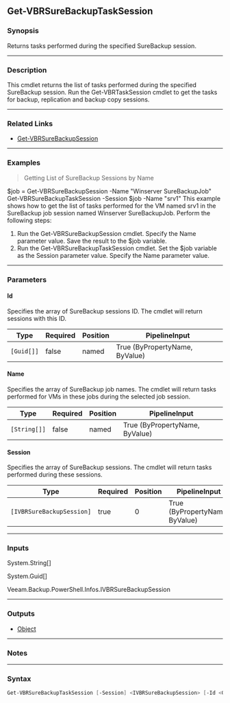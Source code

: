 Get-VBRSureBackupTaskSession
----------------------------

### Synopsis
Returns tasks performed during the specified SureBackup session.

---

### Description

This cmdlet returns the list of tasks performed during the specified SureBackup session.
Run the Get-VBRTaskSession cmdlet to get the tasks for backup, replication and backup copy sessions.

---

### Related Links
* [Get-VBRSureBackupSession](Get-VBRSureBackupSession)

---

### Examples
> Getting List of SureBackup Sessions by Name

$job = Get-VBRSureBackupSession -Name "Winserver SureBackupJob"
Get-VBRSureBackupTaskSession -Session $job -Name "srv1"
This example shows how to get the list of tasks performed for the VM named srv1 in the SureBackup job session named Winserver SureBackupJob.
Perform the following steps:
1. Run the Get-VBRSureBackupSession cmdlet. Specify the Name parameter value. Save the result to the $job variable.
2. Run the Get-VBRSureBackupTaskSession cmdlet. Set the $job variable as the Session parameter value. Specify the Name parameter value.

---

### Parameters
#### **Id**
Specifies the array of SureBackup sessions ID. The cmdlet will return sessions with this ID.

|Type      |Required|Position|PipelineInput                 |
|----------|--------|--------|------------------------------|
|`[Guid[]]`|false   |named   |True (ByPropertyName, ByValue)|

#### **Name**
Specifies the array of SureBackup job names. The cmdlet will return tasks performed for VMs in these jobs during the selected job session.

|Type        |Required|Position|PipelineInput                 |
|------------|--------|--------|------------------------------|
|`[String[]]`|false   |named   |True (ByPropertyName, ByValue)|

#### **Session**
Specifies the array of SureBackup sessions. The cmdlet will return tasks performed during these sessions.

|Type                     |Required|Position|PipelineInput                 |
|-------------------------|--------|--------|------------------------------|
|`[IVBRSureBackupSession]`|true    |0       |True (ByPropertyName, ByValue)|

---

### Inputs
System.String[]

System.Guid[]

Veeam.Backup.PowerShell.Infos.IVBRSureBackupSession

---

### Outputs
* [Object](https://learn.microsoft.com/en-us/dotnet/api/System.Object)

---

### Notes

---

### Syntax
```PowerShell
Get-VBRSureBackupTaskSession [-Session] <IVBRSureBackupSession> [-Id <Guid[]>] [-Name <String[]>] [<CommonParameters>]
```
